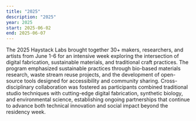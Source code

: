 ```yaml
---
title: "2025"
description: "2025"
year: 2025
start: 2025-06-02
end: 2025-06-07
---
```


The 2025 Haystack Labs brought together 30+ makers, researchers, and artists from June 1-6 for an intensive week exploring the intersection of digital fabrication, sustainable materials, and traditional craft practices. The program emphasized sustainable practices through bio-based materials research, waste stream reuse projects, and the development of open-source tools designed for accessibility and community sharing. Cross-disciplinary collaboration was fostered as participants combined traditional studio techniques with cutting-edge digital fabrication, synthetic biology, and environmental science, establishing ongoing partnerships that continue to advance both technical innovation and social impact beyond the residency week.



